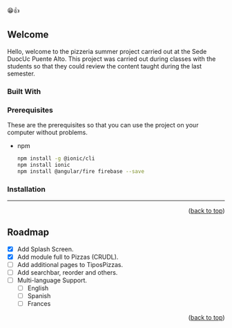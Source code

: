 <a name="top">😁👍</a>
## Welcome
Hello, welcome to the pizzeria summer project carried out at the Sede DuocUc Puente Alto.
This project was carried out during classes with the students so that they could review the content taught during the last semester.

### Built With

### Prerequisites
These are the prerequisites so that you can use the project on your computer without problems.
* npm
  ```sh
  npm install -g @ionic/cli
  npm install ionic
  npm install @angular/fire firebase --save
  ```

### Installation
---------------------
<p align="right">(<a href="#top">back to top</a>)</p>

## Roadmap
- [x] Add Splash Screen.
- [x] Add module full to Pizzas (CRUDL).
- [ ] Add additional pages to TiposPizzas.
- [ ] Add searchbar, reorder and others.
- [ ] Multi-language Support.
    - [ ] English
    - [ ] Spanish
    - [ ] Frances
          
<p align="right">(<a href="#top">back to top</a>)</p>
